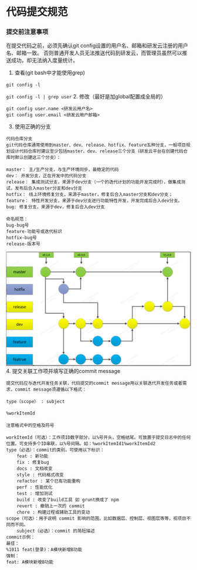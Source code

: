 # 代码提交规范

### 提交前注意事项

在提交代码之前，必须先确认git config设置的用户名、邮箱和研发云注册的用户名、邮箱一致。
否则普通开发人员无法推送代码到研发云，而管理员虽然可以推送成功，却无法纳入度量统计。

1. 查看(git bash中才能使用grep)

`git config -l`

`git config -l | grep user`
2. 修改（最好是加global配置成全局的）

```
git config user.name <研发云用户名>
git config user.email <研发云用户邮箱>
```
3. 使用正确的分支

```
代码仓库分支
git代码仓库通常使用到master、dev、release、hotfix、feature五种分支，一般项目规划设计代码仓库时建议至少包括master、dev、release三个分支（研发云平台在创建代码仓库时默认创建这三个分支）：

master： 主/生产分支，与生产环境同步，最稳定的代码
dev： 开发分支，正在开发中的代码分支
release： 集成测试分支，来源于dev分支（一个的迭代计划的功能开发完成时），做集成测试，发布后合入master分支和dev分支
hotfix： 线上环境修复分支，来源于master，修复后合入master分支和dev分支；
feature： 特性开发分支，来源于dev分支进行功能特性开发，开发完成后合入dev分支。
bug: 修复分支，来源于dev，修复后合入dev分支

命名规范：
bug-bug号 
feature-功能号或迭代标识 
hotfix-bug号 
release-版本号

```
![img.png](img/img.png)
4. 提交关联工作项并填写正确的commit message

```
提交代码应与迭代开发任务关联，代码提交的commit message用以关联迭代开发任务或者需求，commit message须遵循以下格式：

type（scope） : subject

%workItemId

注意格式中的空格及符号

workItemId（可选）：工作项ID数字部分，以%号开头，空格结尾。可放置于提交日志中的任何位置。可支持多个ID串联，以%号间隔。如：%workItemId1%workItemId2
type（必选）：commit的类别，可使用以下标识：
    feat : 新功能
    fix : 修复bug
    docs : 文档改变
    style : 代码格式改变
    refactor : 某个已有功能重构
    perf : 性能优化
    test : 增加测试
    build : 改变了build工具 如 grunt换成了 npm
    revert : 撤销上一次的 commit
    chore : 构建过程或辅助工具的变动
scope（可选）：用于说明 commit 影响的范围，比如数据层、控制层、视图层等等，视项目不同而不同。
    subject（必选）：commit 的简短描述
commit示例：
最佳：
%1011 feat(登录)：A模块新增B功能
强制：
feat: A模块新增B功能
```
